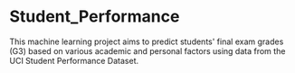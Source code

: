 # Student_Performance
This machine learning project aims to predict students' final exam grades (G3) based on various academic and personal factors using data from the UCI Student Performance Dataset.
